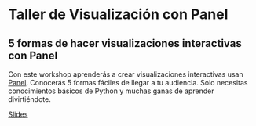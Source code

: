 # Taller de Visualización con Panel

## 5 formas de hacer visualizaciones interactivas con Panel

Con este workshop aprenderás a crear visualizaciones interactivas usan [Panel](https://panel.holoviz.org/). Conocerás 5 formas fáciles de llegar a tu audiencia. Solo necesitas conocimientos básicos de Python y muchas ganas de aprender divirtiéndote.

[Slides](https://docs.google.com/presentation/d/e/2PACX-1vS86wROEaFHdMsHx6c3JXZjuj6sGSpb1E1HCwud1wHJ1vXzpcLxO4Duz3fZ8aX83dD0R2sGzUlVztAx/pub?start=false&loop=false&delayms=3000)
